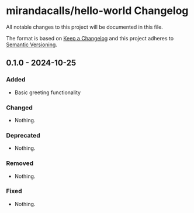 # mirandacalls/hello-world Changelog

All notable changes to this project will be documented in this file.

The format is based on [Keep a Changelog](https://keepachangelog.com/en/1.1.0/)
and this project adheres to [Semantic Versioning](https://semver.org/spec/v2.0.0.html).

## 0.1.0 - 2024-10-25

### Added

- Basic greeting functionality

### Changed

- Nothing.

### Deprecated

- Nothing.

### Removed

- Nothing.

### Fixed

- Nothing.
